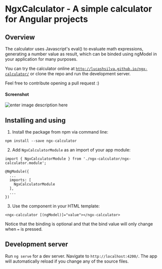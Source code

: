 
# NgxCalculator - A simple calculator for Angular projects

## Overview

The calculator uses Javascript's eval() to evaluate math expressions, generating a number value as result, which can be binded using ngModel in your application for many purposes. 

You can try the calculator online at [`http://lucashsilva.github.io/ngx-calculator/`](http://lucashsilva.github.io/ngx-calculator/) or clone the repo and run the development server.

Feel free to contribute opening a pull request :) 

#### Screenshot
![enter image description here](http://i68.tinypic.com/24edq90.png)

## Installing and using
1. Install the package from npm via command line:

```
npm install --save ngx-calculator
```

2. Add `NgxCalculatorModule` as an import of your app module: 

```
import { NgxCalculatorModule } from './ngx-calculator/ngx-calculator.module';

@NgModule({
  ...
  imports: [
    NgxCalculatorModule
  ],
  ...
})
```

3. Use the component in your HTML template:

```
<ngx-calculator [(ngModel)]="value"></ngx-calculator>
```

Notice that the binding is optional and that the bind value will only change when `=` is pressed.

## Development server

Run `ng serve` for a dev server. Navigate to `http://localhost:4200/`. The app will automatically reload if you change any of the source files.

<!-- ## Code scaffolding

Run `ng generate component component-name` to generate a new component. You can also use `ng generate directive|pipe|service|class|guard|interface|enum|module`.

## Build

Run `ng build` to build the project. The build artifacts will be stored in the `dist/` directory. Use the `-prod` flag for a production build.

## Running unit tests

Run `ng test` to execute the unit tests via [Karma](https://karma-runner.github.io).

## Running end-to-end tests

Run `ng e2e` to execute the end-to-end tests via [Protractor](http://www.protractortest.org/).

## Further help

To get more help on the Angular CLI use `ng help` or go check out the [Angular CLI README](https://github.com/angular/angular-cli/blob/master/README.md). -->
